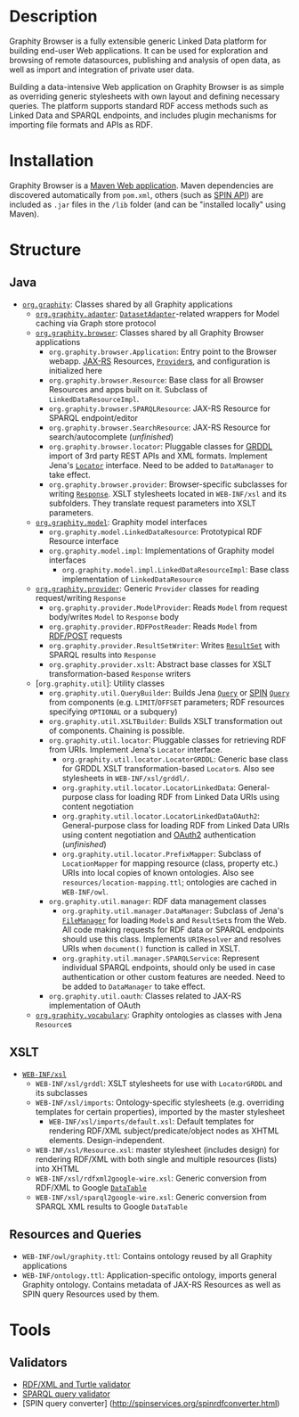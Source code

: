 Description
===========

Graphity Browser is a fully extensible generic Linked Data platform for building end-user Web applications.
It can be used for exploration and browsing of remote datasources, publishing and analysis of open data, as well as import and integration of private user data.

Building a data-intensive Web application on Graphity Browser is as simple as overriding generic stylesheets with own layout and defining necessary queries.
The platform supports standard RDF access methods such as Linked Data and SPARQL endpoints, and includes plugin mechanisms for importing file formats and APIs as RDF.

Installation
============

Graphity Browser is a [Maven Web application](http://maven.apache.org/guides/mini/guide-webapp.html).
Maven dependencies are discovered automatically from `pom.xml`, others (such as [SPIN API](http://topbraid.org/spin/api/)) are included as `.jar` files in the `/lib` folder (and can be "installed locally" using Maven).

Structure
=========

Java
----

* [`org.graphity`](https://github.com/Graphity/graphity-browser/tree/master/src/main/java/org/graphity): Classes shared by all Graphity applications
    * [`org.graphity.adapter`](https://github.com/Graphity/graphity-browser/tree/master/src/main/java/org/graphity/adapter): [`DatasetAdapter`](http://jena.apache.org/documentation/javadoc/fuseki/org/apache/jena/fuseki/http/DatasetAdapter.html)-related wrappers for Model caching via Graph store protocol
    * [`org.graphity.browser`](https://github.com/Graphity/graphity-browser/tree/master/src/main/java/org/graphity/browser): Classes shared by all Graphity Browser applications
        * `org.graphity.browser.Application`: Entry point to the Browser webapp. [JAX-RS](http://docs.oracle.com/javaee/6/tutorial/doc/giepu.html) Resources, [`Provider`s](http://jackson.codehaus.org/javadoc/jax-rs/1.0/javax/ws/rs/ext/Providers.html), and configuration is initialized here
        * `org.graphity.browser.Resource`: Base class for all Browser Resources and apps built on it. Subclass of ``LinkedDataResourceImpl``.
        * `org.graphity.browser.SPARQLResource`: JAX-RS Resource for SPARQL endpoint/editor
        * `org.graphity.browser.SearchResource`: JAX-RS Resource for search/autocomplete (_unfinished_)
        * `org.graphity.browser.locator`: Pluggable classes for [GRDDL](http://www.w3.org/TR/grddl/) import of 3rd party REST APIs and XML formats. Implement Jena's [`Locator`](http://jena.apache.org/documentation/javadoc/jena/com/hp/hpl/jena/util/Locator.html) interface. Need to be added to `DataManager` to take effect.
        * `org.graphity.browser.provider`: Browser-specific subclasses for writing [`Response`](http://jackson.codehaus.org/javadoc/jax-rs/1.0/javax/ws/rs/core/Response.html). XSLT stylesheets located in `WEB-INF/xsl` and its subfolders. They translate request parameters into XSLT parameters.
    * [`org.graphity.model`](https://github.com/Graphity/graphity-browser/tree/master/src/main/java/org/graphity/browser/model): Graphity model interfaces
        * `org.graphity.model.LinkedDataResource`: Prototypical RDF Resource interface
        * `org.graphity.model.impl`: Implementations of Graphity model interfaces
            * `org.graphity.model.impl.LinkedDataResourceImpl`: Base class implementation of `LinkedDataResource`
    * [`org.graphity.provider`](https://github.com/Graphity/graphity-browser/tree/master/src/main/java/org/graphity/provider): Generic `Provider` classes for reading request/writing `Response`
        * `org.graphity.provider.ModelProvider`: Reads `Model` from request body/writes `Model` to `Response` body
        * `org.graphity.provider.RDFPostReader`: Reads `Model` from [RDF/POST](http://www.lsrn.org/semweb/rdfpost.html) requests
        * `org.graphity.provider.ResultSetWriter`: Writes [`ResultSet`](http://jena.apache.org/documentation/javadoc/arq/com/hp/hpl/jena/query/ResultSet.html) with SPARQL results into `Response`
        * `org.graphity.provider.xslt`: Abstract base classes for XSLT transformation-based `Response` writers
    * [`org.graphity.util`]: Utility classes
        * `org.graphity.util.QueryBuilder`: Builds Jena [`Query`](http://jena.apache.org/documentation/javadoc/arq/com/hp/hpl/jena/query/Query.html) or [SPIN](http://spinrdf.org/spin.html) [`Query`](www.topquadrant.com/topbraid/spin/api/javadoc/org/topbraid/spin/model/class-use/Query.html) from components (e.g. `LIMIT`/`OFFSET` parameters; RDF resources specifying `OPTIONAL` or a subquery)
        * `org.graphity.util.XSLTBuilder`: Builds XSLT transformation out of components. Chaining is possible.
        * `org.graphity.util.locator`: Pluggable classes for retrieving RDF from URIs. Implement Jena's `Locator` interface.
            * `org.graphity.util.locator.LocatorGRDDL`: Generic base class for GRDDL XSLT transformation-based `Locator`s. Also see stylesheets in `WEB-INF/xsl/grddl/`.
            * `org.graphity.util.locator.LocatorLinkedData`: General-purpose class for loading RDF from Linked Data URIs using content negotiation
            * `org.graphity.util.locator.LocatorLinkedDataOAuth2`: General-purpose class for loading RDF from Linked Data URIs using content negotiation and [OAuth2](http://oauth.net/2/) authentication (_unfinished_)
            * `org.graphity.util.locator.PrefixMapper`: Subclass of `LocationMapper` for mapping resource (class, property etc.) URIs into local copies of known ontologies. Also see `resources/location-mapping.ttl`; ontologies are cached in `WEB-INF/owl`.
        * `org.graphity.util.manager`: RDF data management classes
            * `org.graphity.util.manager.DataManager`: Subclass of Jena's [`FileManager`](http://jena.sourceforge.net/how-to/filemanager.html) for loading `Model`s and `ResultSet`s from the Web. All code making requests for RDF data or SPARQL endpoints should use this class. Implements `URIResolver` and resolves URIs when `document()` function is called in XSLT.
            * `org.graphity.util.manager.SPARQLService`: Represent individual SPARQL endpoints, should only be used in case authentication or other custom features are needed. Need to be added to `DataManager` to take effect.
        * `org.graphity.util.oauth`: Classes related to JAX-RS implementation of OAuth
    * [`org.graphity.vocabulary`](https://github.com/Graphity/graphity-browser/tree/master/src/main/java/org/graphity/vocabulary): Graphity ontologies as classes with Jena `Resource`s

XSLT
----

* [`WEB-INF/xsl`](https://github.com/Graphity/graphity-browser/tree/master/src/main/webapp/WEB-INF/xsl)
    * `WEB-INF/xsl/grddl`: XSLT stylesheets for use with `LocatorGRDDL` and its subclasses
    * `WEB-INF/xsl/imports`: Ontology-specific stylesheets (e.g. overriding templates for certain properties), imported by the master stylesheet
        * `WEB-INF/xsl/imports/default.xsl`: Default templates for rendering RDF/XML subject/predicate/object nodes as XHTML elements. Design-independent.
    * `WEB-INF/xsl/Resource.xsl`: master stylesheet (includes design) for rendering RDF/XML with both single and multiple resources (lists) into XHTML
    * `WEB-INF/xsl/rdfxml2google-wire.xsl`: Generic conversion from RDF/XML to Google [`DataTable`](https://developers.google.com/chart/interactive/docs/reference#DataTable)
    * `WEB-INF/xsl/sparql2google-wire.xsl`: Generic conversion from SPARQL XML results to Google `DataTable`

Resources and Queries
---------------------

* `WEB-INF/owl/graphity.ttl`: Contains ontology reused by all Graphity applications
* `WEB-INF/ontology.ttl`: Application-specific ontology, imports general Graphity ontology. Contains metadata of JAX-RS Resources as well as SPIN query Resources used by them.

Tools
=====

Validators
----------

* [RDF/XML and Turtle validator](http://www.rdfabout.com/demo/validator/)
* [SPARQL query validator](http://sparql.org/query-validator.html)
* [SPIN query converter] (http://spinservices.org/spinrdfconverter.html)